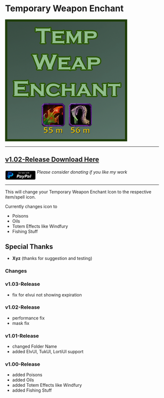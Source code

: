 # Temporary Weapon Enchant

<img src="https://raw.githubusercontent.com/XiconQoo/TemporaryWeaponEnchant/readme-media/logo.png">

---

## [v1.02-Release Download Here](https://github.com/XiconQoo/TemporaryWeaponEnchant/releases/download/v1.02-Release/TemporaryWeaponEnchant-v1.02-Release.zip)

###### <a target="_blank" rel="noopener noreferrer" href="https://www.paypal.me/xiconqoo/10"><img src="https://raw.githubusercontent.com/XiconQoo/Gladdy/readme-media/Paypal-Donate.png" height="30" style="margin-top:-30px;position:relative;top:20px;"></a> Please consider donating if you like my work

---

This will change your Temporary Weapon Enchant Icon to the respective item/spell icon.

Currently changes icon to

- Poisons
- Oils
- Totem Effects like Windfury
- Fishing Stuff

## Special Thanks

- **Xyz** (thanks for suggestion and testing)

### Changes

### v1.03-Release

- fix for elvui not showing expiration

### v1.02-Release

- performance fix
- mask fix

### v1.01-Release

- changed Folder Name
- added ElvUI, TukUI, LortiUI support

### v1.00-Release

- added Poisons
- added Oils
- added Totem Effects like Windfury
- added Fishing Stuff